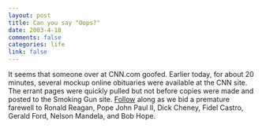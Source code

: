 ```yaml
--- 
layout: post
title: Can you say "Oops?"
date: 2003-4-18
comments: false
categories: life
link: false
---
```

It seems that someone over at CNN.com goofed. Earlier today, for about 20 minutes, several mockup online obituaries were available at the CNN site. The errant pages were quickly pulled but not before copies were made and posted to the Smoking Gun site. <a href="http://thesmokinggun.com/doc_o_day/cnnobit1.html" target="_blank">Follow</a> along as we bid a premature farewell to Ronald Reagan, Pope John Paul II, Dick Cheney, Fidel Castro, Gerald Ford, Nelson Mandela, and Bob Hope.

